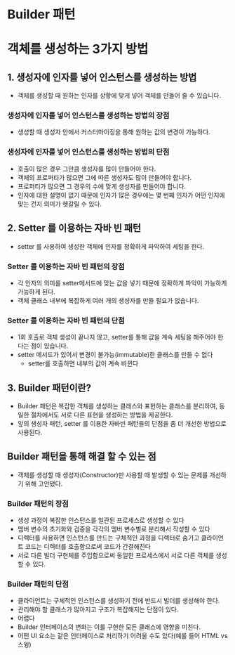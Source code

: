 # Builder 패턴

# 객체를 생성하는 3가지 방법

## 1. 생성자에 인자를 넣어 인스턴스를 생성하는 방법
- 객체를 생성할 때 원하는 인자를 상황에 맞게 넣어 객체를 만들어 줄 수 있습니다.

### 생성자에 인자를 넣어 인스턴스를 생성하는 방법의 장점
- 생성할 때 생성자 안에서 커스터마이징을 통해 원하는 값의 변경이 가능하다.

### 생성자에 인자를 넣어 인스턴스를 생성하는 방법의 단점
- 호출이 많은 경우 그만큼 생성자를 많이 만들어야 한다.
- 객체의 프로퍼티가 많으면 그에 따른 생성자도 많이 만들어야 합니다.
- 프로퍼티가 많으면 그 경우의 수에 맞게 생성자를 만들어야 합니다.
- 인자에 대한 설명이 없기 때문에 인자가 많은 경우에는 몇 번째 인자가 어떤 인지에 맞는 건지 의미가 헷갈릴 수 있다.

## 2. Setter 를 이용하는 자바 빈 패턴
- setter 를 사용하여 생성한 객체에 인자를 정확하게 파악하여 세팅을 한다.
### Setter 를 이용하는 자바 빈 패턴의 장점
- 각 인자의 의미를 setter메서드에 맞는 값을 넣기 때문에 정확하게 파악이 가능하게 가능하게 된다.
- 객체 클래스 내부에 복잡하게 여러 개의 생성자를 만들 필요가 없습니다.
### Setter 를 이용하는 자바 빈 패턴의 단점
- 1회 호출로 객체 생성이 끝나지 않고, setter를 통해 값을 계속 세팅을 해주어야 한다는 점이 있습니다.
- setter 메서드가 있어서 변경이 불가능(immutable)한 클래스를 만들 수 없다
    - setter를 호출하면 내부의 값이 계속 바뀐다

## 3. Builder 패턴이란?
- Builder 패턴은 복잡한 객체를 생성하는 클래스와 표현하는 클래스를 분리하여, 동일한 절차에서도 서로 다른 표현을 생성하는 방법을 제공한다.
- 앞의 생성자 패턴, setter 를 이용한 자바빈 패턴들의 단점을 좀 더 개선한 방법으로 사용된다.

## Builder 패턴을 통해 해결 할 수 있는 점
- 객체를 생성할 때 생성자(Constructor)만 사용할 때 발생할 수 있는 문제를 개선하기 위해 고안됐다.


### Builder 패턴의 장점
- 생성 과정이 복잡한 인스턴스를 일관된 프로세스로 생성할 수 있다
- 멤버 변수의 초기화와 검증을 각각의 멤버 변수별로 분리해서 작성할 수 있다 
- 디렉터를 사용하면 인스턴스를 만드는 구체적인 과정을 디렉터로 숨기고 클라이언트 코드는 디렉터를 호출함으로써 코드가 간결해진다
- 서로 다른 빌더 구현체를 주입함으로써 동일한 프로세스에서 서로 다른 객체를 생성할 수 있다.

### Builder 패턴의 단점
- 클라이언트는 구체적인 인스턴스를 생성하기 전에 반드시 빌더를 생성해야 한다. 
- 관리해야 할 클래스가 많아지고 구조가 복잡해지는 단점이 있다.
- 어렵다
- Builder 인터페이스의 변화는 이를 구현한 모든 클래스에 영향을 미친다. 
- 어떤 UI 요소는 같은 인터페이스로 처리하기 어려울 수도 있다(예를 들어 HTML vs 스윙)
